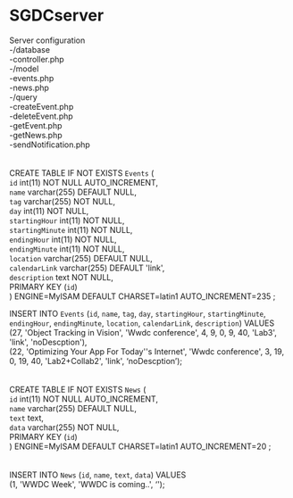 # SGDCserver

Server configuration<br> 
-/database <br>
	-controller.php<br> 
-/model<br>
	-events.php<br>
	-news.php<br>
-/query<br>
	-createEvent.php<br>
	-deleteEvent.php<br>
	-getEvent.php	<br>
	-getNews.php<br>
	-sendNotification.php<br>
<br><br>
CREATE TABLE IF NOT EXISTS `Events` (<br>
  `id` int(11) NOT NULL AUTO_INCREMENT,<br>
  `name` varchar(255) DEFAULT NULL,<br>
  `tag` varchar(255) NOT NULL,<br>
  `day` int(11) NOT NULL,<br>
  `startingHour` int(11) NOT NULL,<br>
  `startingMinute` int(11) NOT NULL,<br>
  `endingHour` int(11) NOT NULL,<br>
  `endingMinute` int(11) NOT NULL,<br>
  `location` varchar(255) DEFAULT NULL,<br>
  `calendarLink` varchar(255) DEFAULT 'link',<br>
  `description` text NOT NULL,<br>
  PRIMARY KEY (`id`)<br>
) ENGINE=MyISAM  DEFAULT CHARSET=latin1 AUTO_INCREMENT=235 ;<br>

INSERT INTO `Events` (`id`, `name`, `tag`, `day`, `startingHour`, `startingMinute`, `endingHour`, `endingMinute`, `location`, `calendarLink`, `description`) VALUES<br>
(27, 'Object Tracking in Vision', 'Wwdc conference', 4, 9, 0, 9, 40, 'Lab3', 'link', 'noDescption'),<br>
(22, 'Optimizing Your App For Today''s Internet', 'Wwdc conference', 3, 19, 0, 19, 40, 'Lab2+Collab2', 'link', ‘noDescption’);<br>
<br>
<br>
CREATE TABLE IF NOT EXISTS `News` (<br>
  `id` int(11) NOT NULL AUTO_INCREMENT,<br>
  `name` varchar(255) DEFAULT NULL,<br>
  `text` text,<br>
  `data` varchar(255) NOT NULL,<br>
  PRIMARY KEY (`id`)<br>
) ENGINE=MyISAM  DEFAULT CHARSET=latin1 AUTO_INCREMENT=20 ;<br>
<br><br>
INSERT INTO `News` (`id`, `name`, `text`, `data`) VALUES<br>
(1, 'WWDC Week', 'WWDC is coming..', ‘');<br>
<br>
